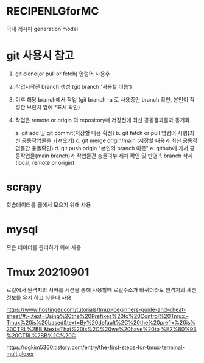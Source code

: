 # RECIPENLGforMC
국내 레시피 generation model
# git 사용시 참고
1. git clone(or pull or fetch) 명렁어 사용후 
2. 작업시작전 branch 생성 (git branch '사용할 이름')
3. 이후 해당 branch에서 작업 (git branch -a 로 사용중인 branch 확인, 본인이 작성한 브런치 앞에 *표시 확인)
4. 작업은 remote or origin 의 repository에 저장전에 최신 공동결과물과 동기화

    a. git add 및 git commit(저장할 내용 확정)
    b. git fetch or pull 명령어 시행(최신 공동작업물을 가져오기)
    c. git merge origin/main (저장할 내용과 최신 공동작업물간 충돌확인)
    d. git push origin "본인의 branch 이름"
    e. github에 가서 공동작업물(main branch)과 작업물간 충돌여부 재차 확인 및 반영
    f. branch 삭제(local, remote or origin) 

# scrapy
학습데이터를 웹에서 모으기 위해 사용

# mysql
모은 데이터를 관리하기 위해 사용

# Tmux 20210901
로컬에서 원격지의 서버를 세션을 통해 사용할때 로컬주소가 바뀌더라도 원격지의 세션정보를 유지 하고 싶을때 사용 

https://www.hostinger.com/tutorials/tmux-beginners-guide-and-cheat-sheet/#:~:text=Using%20the%20Prefixes%20to%20Control%20Tmux,-Tmux%20is%20based&text=By%20default%2C%20the%20prefix%20is%20CTRL%2BB.&text=That%20is%2C%20we%20have%20to,%E2%80%93%20CTRL%2BB%2C%20C.

https://dgkim5360.tistory.com/entry/the-first-steps-for-tmux-terminal-multiplexer
